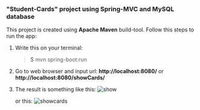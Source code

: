 ### "Student-Cards" project using Spring-MVC and MySQL database

This project is created using **Apache Maven** build-tool.
Follow this steps to run the app:

1. Write this on your terminal:

   > \$ mvn spring-boot:run

2. Go to web browser and input url:
   **http://localhost:8080/**
   or
   **http://localhost:8080/showCards/**

3. The result is something like this:
   ![show](https://user-images.githubusercontent.com/60772041/82419449-a4e6e500-9aa8-11ea-9a0d-683fd2a4b742.png)

   or this:
   ![showcards](https://user-images.githubusercontent.com/60772041/82419567-ce077580-9aa8-11ea-9775-2b5515688768.png)
